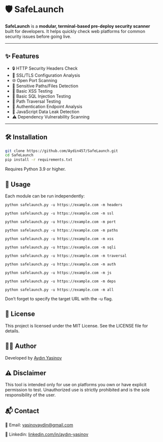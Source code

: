 # 🛡️ SafeLaunch

**SafeLaunch** is a **modular, terminal-based pre-deploy security scanner** built for developers. It helps quickly check web platforms for common security issues before going live.

---

## ✨ Features

- 🔒 HTTP Security Headers Check
- 🔐 SSL/TLS Configuration Analysis
- 🌐 Open Port Scanning
- 📁 Sensitive Paths/Files Detection
- 🧪 Basic XSS Testing
- 💉 Basic SQL Injection Testing
- 🔄 Path Traversal Testing
- 👤 Authentication Endpoint Analysis
- 📜 JavaScript Data Leak Detection
- ⚠ Dependency Vulnerability Scanning

---

## 🛠️ Installation

```bash
git clone https://github.com/Aydin457/SafeLaunch.git
cd SafeLaunch
pip install -r requirements.txt
```
Requires Python 3.9 or higher.

## 🚀 Usage

Each module can be run independently:
```
python safelaunch.py -u https://example.com -m headers
```

```
python safelaunch.py -u https://example.com -m ssl
```
```
python safelaunch.py -u https://example.com -m port
```
```
python safelaunch.py -u https://example.com -m paths
```
```
python safelaunch.py -u https://example.com -m xss
```
```
python safelaunch.py -u https://example.com -m sqli
```
```
python safelaunch.py -u https://example.com -m traversal
```
```
python safelaunch.py -u https://example.com -m auth
```
```
python safelaunch.py -u https://example.com -m js
```
```
python safelaunch.py -u https://example.com -m deps
```
```
python safelaunch.py -u https://example.com -m all
```

Don’t forget to specify the target URL with the -u flag.

## 📄 License

This project is licensed under the MIT License. See the LICENSE file for details.

## 👨‍💻 Author

Developed by [Aydın Yasinov](https://github.com/Aydin457)

## ⚠️ Disclaimer

This tool is intended only for use on platforms you own or have explicit permission to test. Unauthorized use is strictly prohibited and is the sole responsibility of the user.

## 📬 Contact

📧 Email: yasinovaydin@gmail.com

🔗 Linkedin: [linkedin.com/in/aydın-yasinov](https://www.linkedin.com/in/aydın-yasinov/)
